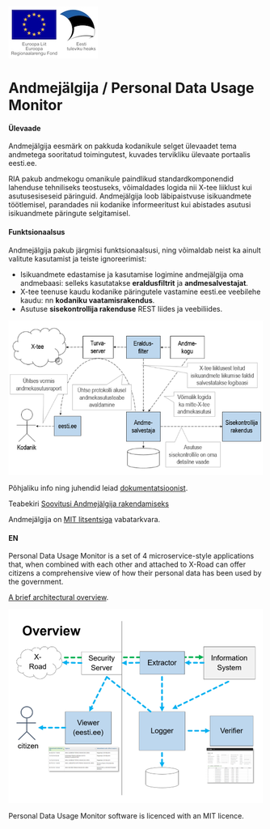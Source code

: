 ![EL Regionaalarengu Fond](doc/img/EL_Regionaalarengu_Fond_horisontaalne.jpg)

Andmejälgija / Personal Data Usage Monitor
=====================

#### Ülevaade

Andmejälgija eesmärk on pakkuda kodanikule selget ülevaadet tema andmetega sooritatud toimingutest, kuvades tervikliku ülevaate portaalis eesti.ee. 

RIA pakub andmekogu omanikule paindlikud standardkomponendid lahenduse tehniliseks teostuseks, võimaldades logida nii X-tee liiklust kui asutusesiseseid päringuid. Andmejälgija loob läbipaistvuse isikuandmete töötlemisel, parandades nii kodanike informeeritust kui abistades asutusi isikuandmete päringute selgitamisel.

#### Funktsionaalsus

Andmejälgija pakub järgmisi funktsionaalsusi, ning võimaldab neist ka ainult valitute kasutamist ja teiste ignoreerimist:

* Isikuandmete edastamise ja kasutamise logimine andmejälgija oma andmebaasi: selleks kasutatakse **eraldusfiltrit** ja **andmesalvestajat**.
* X-tee teenuse kaudu kodanike päringutele vastamine eesti.ee veebilehe kaudu: nn **kodaniku vaatamisrakendus**.
* Asutuse **sisekontrollija rakenduse** REST liides ja veebiliides.

![AJ_3](doc/img/AJ_4.png)

Põhjaliku info ning juhendid leiad [dokumentatsioonist](doc/README.md).

Teabekiri [Soovitusi Andmejälgija rakendamiseks](https://github.com/e-gov/AJ/blob/master/doc/Soovitusi%20Andmejalgija%20rakendamiseks.pdf)

Andmejälgija on [MIT litsentsiga](LICENSE.txt) vabatarkvara.

#### EN

Personal Data Usage Monitor is a set of 4 microservice-style applications that, when combined with each other and attached to X-Road can offer citizens a comprehensive view of how their personal data has been used by the government.

[A brief architectural overview](https://github.com/e-gov/AJ/blob/master/preliminary/Overview.md).

![AJ_3](doc/img/AJ_en.png)

Personal Data Usage Monitor software is licenced with an MIT licence.
